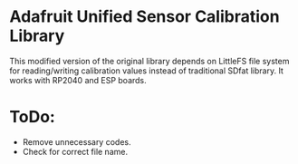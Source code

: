 # Adafruit Unified Sensor Calibration Library
This modified version of the original library depends on LittleFS file system for reading/writing calibration values instead of traditional SDfat library. It works with RP2040 and ESP boards.

# ToDo:
* Remove unnecessary codes.
* Check for correct file name.
